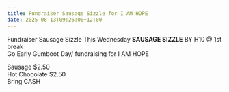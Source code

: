 ```yaml
---
title: Fundraiser Sausage Sizzle for I AM HOPE
date: 2025-08-13T09:26:00+12:00
---
```

Fundraiser Sausage Sizzle
This Wednesday ******SAUSAGE SIZZLE****** BY H10 @ 1st break  
Go Early Gumboot Day/ fundraising for I AM HOPE  

Sausage $2.50  
Hot Chocolate $2.50  
Bring CASH
